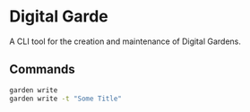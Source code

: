 # Digital Garde

A CLI tool for the creation and maintenance of Digital Gardens.

## Commands

```sh
garden write
garden write -t "Some Title"
```
